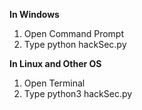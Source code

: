 **In Windows**

1. Open Command Prompt 
2. Type python hackSec.py

**In Linux and Other OS**

1. Open Terminal
2. Type python3 hackSec.py
